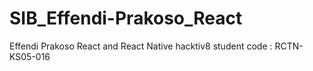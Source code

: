 # SIB_Effendi-Prakoso_React
  Effendi Prakoso
  React and React Native
  hacktiv8 student code : RCTN-KS05-016
